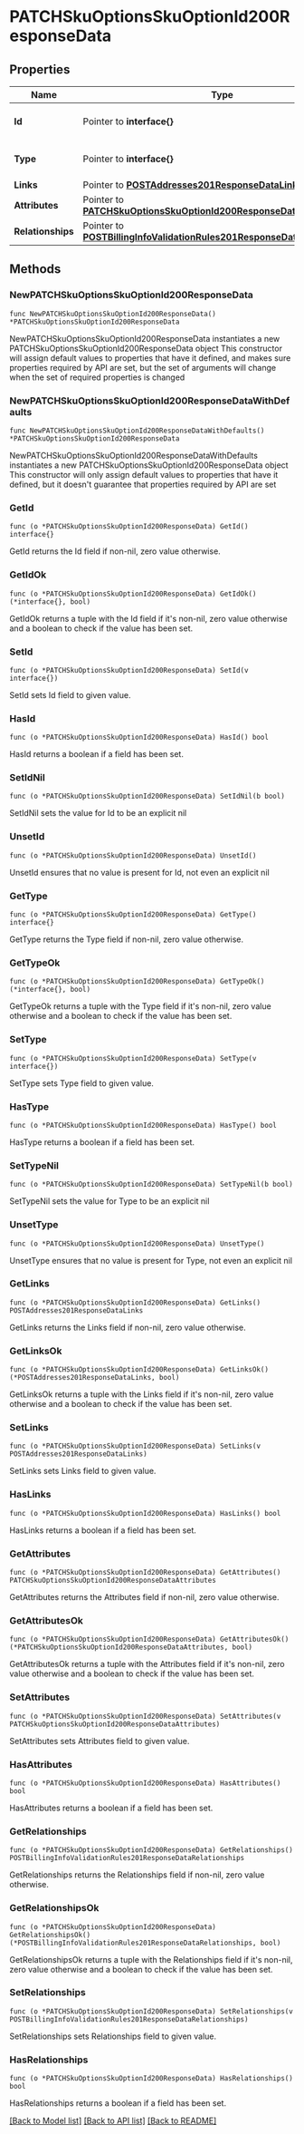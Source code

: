 # PATCHSkuOptionsSkuOptionId200ResponseData

## Properties

Name | Type | Description | Notes
------------ | ------------- | ------------- | -------------
**Id** | Pointer to **interface{}** | The resource&#39;s id | [optional] 
**Type** | Pointer to **interface{}** | The resource&#39;s type | [optional] 
**Links** | Pointer to [**POSTAddresses201ResponseDataLinks**](POSTAddresses201ResponseDataLinks.md) |  | [optional] 
**Attributes** | Pointer to [**PATCHSkuOptionsSkuOptionId200ResponseDataAttributes**](PATCHSkuOptionsSkuOptionId200ResponseDataAttributes.md) |  | [optional] 
**Relationships** | Pointer to [**POSTBillingInfoValidationRules201ResponseDataRelationships**](POSTBillingInfoValidationRules201ResponseDataRelationships.md) |  | [optional] 

## Methods

### NewPATCHSkuOptionsSkuOptionId200ResponseData

`func NewPATCHSkuOptionsSkuOptionId200ResponseData() *PATCHSkuOptionsSkuOptionId200ResponseData`

NewPATCHSkuOptionsSkuOptionId200ResponseData instantiates a new PATCHSkuOptionsSkuOptionId200ResponseData object
This constructor will assign default values to properties that have it defined,
and makes sure properties required by API are set, but the set of arguments
will change when the set of required properties is changed

### NewPATCHSkuOptionsSkuOptionId200ResponseDataWithDefaults

`func NewPATCHSkuOptionsSkuOptionId200ResponseDataWithDefaults() *PATCHSkuOptionsSkuOptionId200ResponseData`

NewPATCHSkuOptionsSkuOptionId200ResponseDataWithDefaults instantiates a new PATCHSkuOptionsSkuOptionId200ResponseData object
This constructor will only assign default values to properties that have it defined,
but it doesn't guarantee that properties required by API are set

### GetId

`func (o *PATCHSkuOptionsSkuOptionId200ResponseData) GetId() interface{}`

GetId returns the Id field if non-nil, zero value otherwise.

### GetIdOk

`func (o *PATCHSkuOptionsSkuOptionId200ResponseData) GetIdOk() (*interface{}, bool)`

GetIdOk returns a tuple with the Id field if it's non-nil, zero value otherwise
and a boolean to check if the value has been set.

### SetId

`func (o *PATCHSkuOptionsSkuOptionId200ResponseData) SetId(v interface{})`

SetId sets Id field to given value.

### HasId

`func (o *PATCHSkuOptionsSkuOptionId200ResponseData) HasId() bool`

HasId returns a boolean if a field has been set.

### SetIdNil

`func (o *PATCHSkuOptionsSkuOptionId200ResponseData) SetIdNil(b bool)`

 SetIdNil sets the value for Id to be an explicit nil

### UnsetId
`func (o *PATCHSkuOptionsSkuOptionId200ResponseData) UnsetId()`

UnsetId ensures that no value is present for Id, not even an explicit nil
### GetType

`func (o *PATCHSkuOptionsSkuOptionId200ResponseData) GetType() interface{}`

GetType returns the Type field if non-nil, zero value otherwise.

### GetTypeOk

`func (o *PATCHSkuOptionsSkuOptionId200ResponseData) GetTypeOk() (*interface{}, bool)`

GetTypeOk returns a tuple with the Type field if it's non-nil, zero value otherwise
and a boolean to check if the value has been set.

### SetType

`func (o *PATCHSkuOptionsSkuOptionId200ResponseData) SetType(v interface{})`

SetType sets Type field to given value.

### HasType

`func (o *PATCHSkuOptionsSkuOptionId200ResponseData) HasType() bool`

HasType returns a boolean if a field has been set.

### SetTypeNil

`func (o *PATCHSkuOptionsSkuOptionId200ResponseData) SetTypeNil(b bool)`

 SetTypeNil sets the value for Type to be an explicit nil

### UnsetType
`func (o *PATCHSkuOptionsSkuOptionId200ResponseData) UnsetType()`

UnsetType ensures that no value is present for Type, not even an explicit nil
### GetLinks

`func (o *PATCHSkuOptionsSkuOptionId200ResponseData) GetLinks() POSTAddresses201ResponseDataLinks`

GetLinks returns the Links field if non-nil, zero value otherwise.

### GetLinksOk

`func (o *PATCHSkuOptionsSkuOptionId200ResponseData) GetLinksOk() (*POSTAddresses201ResponseDataLinks, bool)`

GetLinksOk returns a tuple with the Links field if it's non-nil, zero value otherwise
and a boolean to check if the value has been set.

### SetLinks

`func (o *PATCHSkuOptionsSkuOptionId200ResponseData) SetLinks(v POSTAddresses201ResponseDataLinks)`

SetLinks sets Links field to given value.

### HasLinks

`func (o *PATCHSkuOptionsSkuOptionId200ResponseData) HasLinks() bool`

HasLinks returns a boolean if a field has been set.

### GetAttributes

`func (o *PATCHSkuOptionsSkuOptionId200ResponseData) GetAttributes() PATCHSkuOptionsSkuOptionId200ResponseDataAttributes`

GetAttributes returns the Attributes field if non-nil, zero value otherwise.

### GetAttributesOk

`func (o *PATCHSkuOptionsSkuOptionId200ResponseData) GetAttributesOk() (*PATCHSkuOptionsSkuOptionId200ResponseDataAttributes, bool)`

GetAttributesOk returns a tuple with the Attributes field if it's non-nil, zero value otherwise
and a boolean to check if the value has been set.

### SetAttributes

`func (o *PATCHSkuOptionsSkuOptionId200ResponseData) SetAttributes(v PATCHSkuOptionsSkuOptionId200ResponseDataAttributes)`

SetAttributes sets Attributes field to given value.

### HasAttributes

`func (o *PATCHSkuOptionsSkuOptionId200ResponseData) HasAttributes() bool`

HasAttributes returns a boolean if a field has been set.

### GetRelationships

`func (o *PATCHSkuOptionsSkuOptionId200ResponseData) GetRelationships() POSTBillingInfoValidationRules201ResponseDataRelationships`

GetRelationships returns the Relationships field if non-nil, zero value otherwise.

### GetRelationshipsOk

`func (o *PATCHSkuOptionsSkuOptionId200ResponseData) GetRelationshipsOk() (*POSTBillingInfoValidationRules201ResponseDataRelationships, bool)`

GetRelationshipsOk returns a tuple with the Relationships field if it's non-nil, zero value otherwise
and a boolean to check if the value has been set.

### SetRelationships

`func (o *PATCHSkuOptionsSkuOptionId200ResponseData) SetRelationships(v POSTBillingInfoValidationRules201ResponseDataRelationships)`

SetRelationships sets Relationships field to given value.

### HasRelationships

`func (o *PATCHSkuOptionsSkuOptionId200ResponseData) HasRelationships() bool`

HasRelationships returns a boolean if a field has been set.


[[Back to Model list]](../README.md#documentation-for-models) [[Back to API list]](../README.md#documentation-for-api-endpoints) [[Back to README]](../README.md)


